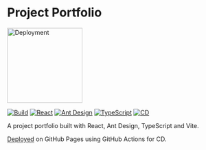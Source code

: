 # Project Portfolio

[<img src="https://img.shields.io/badge/Deployment-GitHub%20Pages-success" alt="Deployment" width="175">](https://ritindev.github.io/project-portfolio/)

[<img src="https://img.shields.io/badge/Build-Vite-informational" alt="Build">](https://vitejs.dev/) [<img src="https://img.shields.io/badge/React-18.2.0-informational" alt="React">](https://reactjs.org/) [<img src="https://img.shields.io/badge/Ant%20Design-5.1.2-informational" alt="Ant Design">](https://ant.design/) [<img src="https://img.shields.io/badge/TypeScript-4.9.3-informational" alt="TypeScript">](https://www.typescriptlang.org/) [<img src="https://img.shields.io/badge/CD-GitHub%20Actions-informational" alt="CD">](https://github.com/features/actions)

A project portfolio built with React, Ant Design, TypeScript and Vite.

[Deployed](https://ritindev.github.io/project-portfolio/) on GitHub Pages using GitHub Actions for CD.